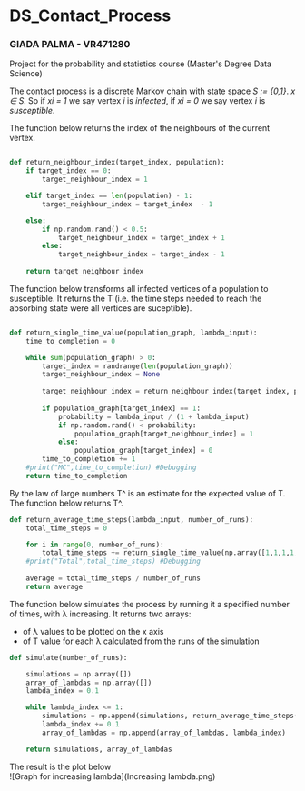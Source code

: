 # DS_Contact_Process
### GIADA PALMA - VR471280
Project for the probability and statistics course (Master's Degree Data Science)


The contact process is a discrete Markov chain with state space *S := {0,1}*. *x ∈ S*. So if *xi = 1* we say vertex *i* is *infected*, if *xi = 0* we say vertex *i* is *susceptible*.

The function below returns the index of the neighbours of the current vertex.
```python

def return_neighbour_index(target_index, population):   
    if target_index == 0:
        target_neighbour_index = 1

    elif target_index == len(population) - 1:
        target_neighbour_index = target_index  - 1

    else:
        if np.random.rand() < 0.5:
            target_neighbour_index = target_index + 1
        else:
            target_neighbour_index = target_index - 1
    
    return target_neighbour_index 
```


The function below transforms all infected vertices of a population to susceptible. 
It returns the T (i.e. the time steps needed to reach the absorbing state were all vertices are suceptible).
```python

def return_single_time_value(population_graph, lambda_input):
    time_to_completion = 0

    while sum(population_graph) > 0:
        target_index = randrange(len(population_graph))
        target_neighbour_index = None
        
        target_neighbour_index = return_neighbour_index(target_index, population_graph)
        
        if population_graph[target_index] == 1:
            probability = lambda_input / (1 + lambda_input)
            if np.random.rand() < probability:
                population_graph[target_neighbour_index] = 1
            else:
                population_graph[target_index] = 0
        time_to_completion += 1
    #print("MC",time_to_completion) #Debugging
    return time_to_completion 
```


By the law of large numbers T^ is an estimate for the expected value of T.
The function below returns T^.
```python
def return_average_time_steps(lambda_input, number_of_runs):    
    total_time_steps = 0

    for i in range(0, number_of_runs):
        total_time_steps += return_single_time_value(np.array([1,1,1,1,1,1,1,1,1,1]), lambda_input)
    #print("Total",total_time_steps) #Debugging
    
    average = total_time_steps / number_of_runs
    return average
```

The function below simulates the process by running it a specified number of times, with λ increasing.
It returns two arrays:
- of λ values to be plotted on the x axis  
- of T value for each λ calculated from the runs of the simulation
```python
def simulate(number_of_runs):

    simulations = np.array([])
    array_of_lambdas = np.array([])
    lambda_index = 0.1

    while lambda_index <= 1:
        simulations = np.append(simulations, return_average_time_steps(lambda_index, number_of_runs))
        lambda_index += 0.1
        array_of_lambdas = np.append(array_of_lambdas, lambda_index)

    return simulations, array_of_lambdas
```


The result is the plot below
<br>
![Graph for increasing lambda](Increasing lambda.png)

